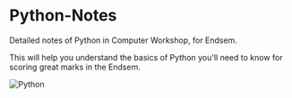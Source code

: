 
# Python-Notes

Detailed notes of Python in Computer Workshop, for Endsem.

This will help you understand the basics of Python you'll need to know for scoring great marks in the Endsem.







![Python](https://img.shields.io/badge/python-3670A0?style=for-the-badge&logo=python&logoColor=ffdd54)

